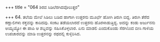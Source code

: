 +++
title = "064 ಶಿರವ ಸಿಡಿಲೆರಗಿದವೊಲುತ್ತರ"

+++
64. ತಲೆಯ ಮೇಲೆ ಸಿಡಿಲು ಬಡಿದ ಹಾಗಾಗಿ ಉತ್ತರನು ಮೂರ್ಛೆ ಹೋಗಿ ತಿರುಗಿ ಬಿದ್ದ. ತಿರುಗಿ ತೆರೆದ ಕಣ್ಣಾಲಿಗಳು ರಕ್ತವನ್ನು ಕಾರಿದವು. ಸಂಕಟ ತಡೆಯಲಾರದೆ ಉತ್ತರನು ಹೊರಳಾಡುತ್ತಿದ್ದ. ಅದನ್ನು ಕಂಡು ಅರ್ಜುನನು ಅಯ್ಯಯ್ಯೋ ಈ ಪಾಪಿ ಆ ಶಬ್ದವನ್ನು ಸಹಿಸಿಕೊಳ್ಳಲಾರ. ಏನು ಮಾಡಲಿ ಎಂದುಕೊಂಡು ಸೆರಗಿನಿಂದ ಬೀಸಿ ಗಾಳಿಯ ಉಪಚಾರವನ್ನು ಮಾಡಿ ಉತ್ತರನನ್ನು ರಥದಲ್ಲಿ ಕುಳ್ಳಿರಿಸಿದ.